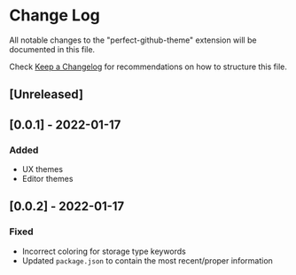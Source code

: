 # Change Log

All notable changes to the "perfect-github-theme" extension will be documented in this file.

Check [Keep a Changelog](http://keepachangelog.com/) for recommendations on how to structure this file.

## [Unreleased]

## [0.0.1] - 2022-01-17
### Added
- UX themes
- Editor themes

## [0.0.2] - 2022-01-17
### Fixed
- Incorrect coloring for storage type keywords
- Updated `package.json` to contain the most recent/proper information
